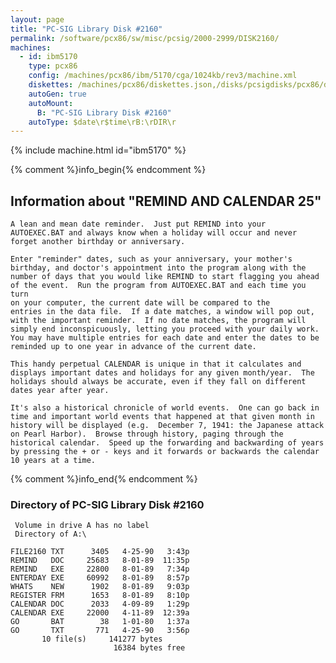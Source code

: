 ```yaml
---
layout: page
title: "PC-SIG Library Disk #2160"
permalink: /software/pcx86/sw/misc/pcsig/2000-2999/DISK2160/
machines:
  - id: ibm5170
    type: pcx86
    config: /machines/pcx86/ibm/5170/cga/1024kb/rev3/machine.xml
    diskettes: /machines/pcx86/diskettes.json,/disks/pcsigdisks/pcx86/diskettes.json
    autoGen: true
    autoMount:
      B: "PC-SIG Library Disk #2160"
    autoType: $date\r$time\rB:\rDIR\r
---
```


{% include machine.html id="ibm5170" %}

{% comment %}info_begin{% endcomment %}

## Information about "REMIND AND CALENDAR 25"

    A lean and mean date reminder.  Just put REMIND into your
    AUTOEXEC.BAT and always know when a holiday will occur and never
    forget another birthday or anniversary.
    
    Enter "reminder" dates, such as your anniversary, your mother's
    birthday, and doctor's appointment into the program along with the
    number of days that you would like REMIND to start flagging you ahead
    of the event.  Run the program from AUTOEXEC.BAT and each time you turn
    on your computer, the current date will be compared to the
    entries in the data file.  If a date matches, a window will pop out,
    with the important reminder.  If no date matches, the program will
    simply end inconspicuously, letting you proceed with your daily work.
    You may have multiple entries for each date and enter the dates to be
    reminded up to one year in advance of the current date.
    
    This handy perpetual CALENDAR is unique in that it calculates and
    displays important dates and holidays for any given month/year.  The
    holidays should always be accurate, even if they fall on different
    dates year after year.
    
    It's also a historical chronicle of world events.  One can go back in
    time and important world events that happened at that given month in
    history will be displayed (e.g.  December 7, 1941: the Japanese attack
    on Pearl Harbor).  Browse through history, paging through the
    historical calendar.  Speed up the forwarding and backwarding of years
    by pressing the + or - keys and it forwards or backwards the calendar
    10 years at a time.
{% comment %}info_end{% endcomment %}


### Directory of PC-SIG Library Disk #2160

     Volume in drive A has no label
     Directory of A:\

    FILE2160 TXT      3405   4-25-90   3:43p
    REMIND   DOC     25683   8-01-89  11:35p
    REMIND   EXE     22800   8-01-89   7:34p
    ENTERDAY EXE     60992   8-01-89   8:57p
    WHATS    NEW      1902   8-01-89   9:03p
    REGISTER FRM      1653   8-01-89   8:10p
    CALENDAR DOC      2033   4-09-89   1:29p
    CALENDAR EXE     22000   4-11-89  12:39a
    GO       BAT        38   1-01-80   1:37a
    GO       TXT       771   4-25-90   3:56p
           10 file(s)     141277 bytes
                           16384 bytes free

